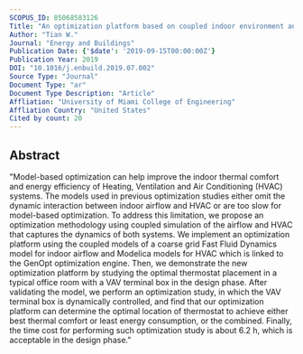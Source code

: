```yaml
---
SCOPUS_ID: 85068583126
Title: "An optimization platform based on coupled indoor environment and HVAC simulation and its application in optimal thermostat placement"
Author: "Tian W."
Journal: "Energy and Buildings"
Publication Date: {'$date': '2019-09-15T00:00:00Z'}
Publication Year: 2019
DOI: "10.1016/j.enbuild.2019.07.002"
Source Type: "Journal"
Document Type: "ar"
Document Type Description: "Article"
Affliation: "University of Miami College of Engineering"
Affliation Country: "United States"
Cited by count: 20
---
```


## Abstract
"Model-based optimization can help improve the indoor thermal comfort and energy efficiency of Heating, Ventilation and Air Conditioning (HVAC) systems. The models used in previous optimization studies either omit the dynamic interaction between indoor airflow and HVAC or are too slow for model-based optimization. To address this limitation, we propose an optimization methodology using coupled simulation of the airflow and HVAC that captures the dynamics of both systems. We implement an optimization platform using the coupled models of a coarse grid Fast Fluid Dynamics model for indoor airflow and Modelica models for HVAC which is linked to the GenOpt optimization engine. Then, we demonstrate the new optimization platform by studying the optimal thermostat placement in a typical office room with a VAV terminal box in the design phase. After validating the model, we perform an optimization study, in which the VAV terminal box is dynamically controlled, and find that our optimization platform can determine the optimal location of thermostat to achieve either best thermal comfort or least energy consumption, or the combined. Finally, the time cost for performing such optimization study is about 6.2 h, which is acceptable in the design phase."
